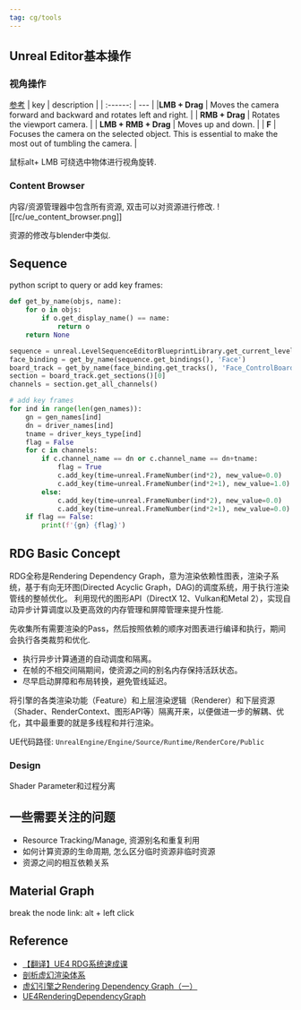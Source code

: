 ```yaml
---
tag: cg/tools
---
```


## Unreal Editor基本操作

### 视角操作
[参考](https://docs.unrealengine.com/5.1/en-US/viewport-controls-in-unreal-engine/)
| key | description |
| :------: | --- |
|**LMB + Drag** | Moves the camera forward and backward and rotates left and right. |
| **RMB + Drag** | Rotates the viewport camera. |
| **LMB + RMB + Drag** | Moves up and down. |
| **F** | Focuses the camera on the selected object. This is essential to make the most out of tumbling the camera. |

鼠标alt+ LMB 可绕选中物体进行视角旋转.

### Content Browser
内容/资源管理器中包含所有资源, 双击可以对资源进行修改.
![[rc/ue_content_browser.png]]

资源的修改与blender中类似.


## Sequence

python script to query or add key frames:
```python
def get_by_name(objs, name):
    for o in objs:
        if o.get_display_name() == name:
            return o
    return None

sequence = unreal.LevelSequenceEditorBlueprintLibrary.get_current_level_sequence()
face_binding = get_by_name(sequence.get_bindings(), 'Face')
board_track = get_by_name(face_binding.get_tracks(), 'Face_ControlBoard_CtrlRig')
section = board_track.get_sections()[0]
channels = section.get_all_channels()

# add key frames
for ind in range(len(gen_names)):
    gn = gen_names[ind]
    dn = driver_names[ind]
    tname = driver_keys_type[ind]
    flag = False
    for c in channels:        
        if c.channel_name == dn or c.channel_name == dn+tname:
            flag = True
            c.add_key(time=unreal.FrameNumber(ind*2), new_value=0.0)
            c.add_key(time=unreal.FrameNumber(ind*2+1), new_value=1.0)
        else:
            c.add_key(time=unreal.FrameNumber(ind*2), new_value=0.0)
            c.add_key(time=unreal.FrameNumber(ind*2+1), new_value=0.0)
    if flag == False:
        print(f'{gn} {flag}')
```

## RDG Basic Concept
RDG全称是Rendering Dependency Graph，意为渲染依赖性图表，渲染子系统，基于有向无环图(Directed Acyclic Graph，DAG)的调度系统，用于执行渲染管线的整帧优化。
利用现代的图形API（DirectX 12、Vulkan和Metal 2），实现自动异步计算调度以及更高效的内存管理和屏障管理来提升性能.

先收集所有需要渲染的Pass，然后按照依赖的顺序对图表进行编译和执行，期间会执行各类裁剪和优化.

* 执行异步计算通道的自动调度和隔离。
* 在帧的不相交间隔期间，使资源之间的别名内存保持活跃状态。
* 尽早启动屏障和布局转换，避免管线延迟。

将引擎的各类渲染功能（Feature）和上层渲染逻辑（Renderer）和下层资源（Shader、RenderContext、图形API等）隔离开来，以便做进一步的解耦、优化，其中最重要的就是多线程和并行渲染。

UE代码路径: `UnrealEngine/Engine/Source/Runtime/RenderCore/Public`

### Design
Shader Parameter和过程分离


## 一些需要关注的问题
* Resource Tracking/Manage, 资源别名和重复利用
* 如何计算资源的生命周期, 怎么区分临时资源非临时资源
* 资源之间的相互依赖关系

## Material Graph

break the node link: alt + left click

## Reference
* [【翻译】UE4 RDG系统速成课](https://zhuanlan.zhihu.com/p/374224919)
* [剖析虚幻渲染体系](https://www.cnblogs.com/timlly/p/15217090.html#1122-rdg%E8%B5%84%E6%BA%90)
* [虚幻引擎之Rendering Dependency Graph（一）](https://blog.csdn.net/qjh5606/article/details/118246059)
* [UE4RenderingDependencyGraph](https://papalqi.cn/ue4renderingdependencygraph/)
